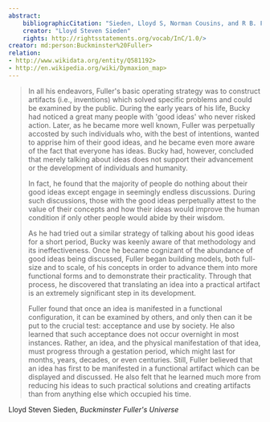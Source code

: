 ```yaml
---
abstract:
    bibliographicCitation: "Sieden, Lloyd S, Norman Cousins, and R B. Fuller. Buckminster Fuller's Universe: [his Life and Work]. Cambridge, Mass: Perseus Publ, 2000. Print."
    creator: "Lloyd Steven Sieden"
    rights: http://rightsstatements.org/vocab/InC/1.0/>
creator: md:person:Buckminster%20Fuller>    
relation:
- http://www.wikidata.org/entity/Q581192>
- http://en.wikipedia.org/wiki/Dymaxion_map>
---
```



> In all his endeavors, Fuller's basic operating strategy was to construct artifacts (i.e., inventions) which solved specific problems and could be examined by the public. During the early years of his life, Bucky had noticed a great many people with 'good ideas' who never risked action. Later, as he became more well known, Fuller was perpetually accosted by such individuals who, with the best of intentions, wanted to apprise him of their good ideas, and he became even more aware of the fact that everyone has ideas. Bucky had, however, concluded that merely talking about ideas does not support their advancement or the development of individuals and humanity.
>
> In fact, he found that the majority of people do nothing about their good ideas except engage in seemingly endless discussions. During such discussions, those with the good ideas perpetually attest to the value of their concepts and how their ideas would improve the human condition if only other people would abide by their wisdom.
>
> As he had tried out a similar strategy of talking about his good ideas for a short period, Bucky was keenly aware of that methodology and its ineffectiveness. Once he became cognizant of the abundance of good ideas being discussed, Fuller began building models, both full-size and to scale, of his concepts in order to advance them into more functional forms and to demonstrate their practicality. Through that process, he discovered that translating an idea into a practical artifact is an extremely significant step in its development.
>
> Fuller found that once an idea is manifested in a functional configuration, it can be examined by others, and only then can it be put to the crucial test: acceptance and use by society. He also learned that such acceptance does not occur overnight in most instances. Rather, an idea, and the physical manifestation of that idea, must progress through a gestation period, which might last for months, years, decades, or even centuries. Still, Fuller believed that an idea has first to be manifested in a functional artifact which can be displayed and discussed. He also felt that he learned much more from reducing his ideas to such practical solutions and creating artifacts than from anything else which occupied his time.

Lloyd Steven Sieden, _Buckminster Fuller's Universe_
